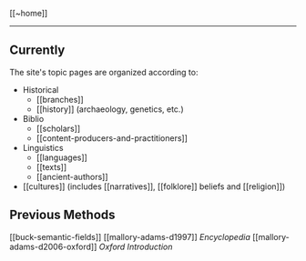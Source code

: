 [[~home]]
***


## Currently
The site's topic pages are organized according to:
- Historical 
	- [[branches]]
	- [[history]] (archaeology, genetics, etc.) 
- Biblio
	- [[scholars]]
	- [[content-producers-and-practitioners]]
- Linguistics
	- [[languages]]
	- [[texts]]
	- [[ancient-authors]]
- [[cultures]] (includes  [[narratives]], [[folklore]] beliefs and [[religion]])


## Previous Methods
[[buck-semantic-fields]]
[[mallory-adams-d1997]] _Encyclopedia_
[[mallory-adams-d2006-oxford]] _Oxford Introduction_